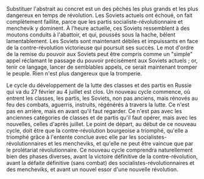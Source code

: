 Substituer l'abstrait au concret est un des pêchés les plus grands et les plus dangereux en temps de révolution. Les Soviets actuels ont échoué, on fait complètement faillite, parce que les partis socialiste-révolutionnaire et menchevik y dominent. À l'heure actuelle, ces Soviets ressemblent à des moutons conduits à l'abattoir, et qui, poussés sous la hache, bêlent lamentablement. Les Soviets sont maintenant débiles et impuissants en face de la contre-révolution victorieuse qui poursuit ses succès. Le mot d'ordre de la remise du pouvoir aux Soviets peut être compris comme un "simple" appel réclamant le passage du pouvoir précisément aux Soviets actuels ; or, tenir ce langage, lancer de semblables appels, ce serait maintenant tromper le peuple. Rien n'est plus dangereux que la tromperie.

Le cycle du développement de la lutte des classes et des partis en Russie qui va du 27 février au 4 juillet est clos. Un nouveau cycle commence, où entrent les classes, les partis, les Soviets, non pas anciens, mais rénovés au feu des combats, aguerris, instruits, régénérés à travers la lutte. Ce n'est pas en arrière, mais en avant qu'il faut regarder. Ce n'est pas avec les anciennes catégories de classes et de partis qu'il faut opérer, mais avec les nouvelles, celles d'après juillet. Le point de départ, au début de ce nouveau cycle, doit être que la contre-révolution bourgeoise a triomphé, qu'elle a triomphé grâce à l'entente conclue avec elle par les socialistes-révolutionnaires et les mencheviks, et qu'elle ne peut être vaincue que par le prolétariat révolutionnaire. Ce nouveau cycle comprendra naturellement bien des phases diverses, avant la victoire définitive de la contre-révolution, avant la défaite définitive (sans combat) des socialistes-révolutionnaires et des mencheviks, et avant un nouvel essor d'une nouvelle révolution.

